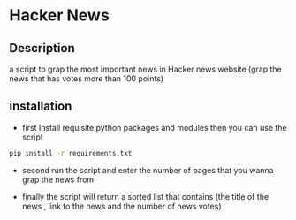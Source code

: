 # Hacker News

## Description
a script to grap the most important news in Hacker news website (grap the news that has votes more than 100 points)

## installation
* first Install requisite python packages and modules then you can use the script
~~~bash
pip install -r requirements.txt
~~~
* second run the script and enter the number of pages that you wanna grap the news from 

* finally the script will return a sorted list that contains (the title of the news , link to the news and the number of news votes)
